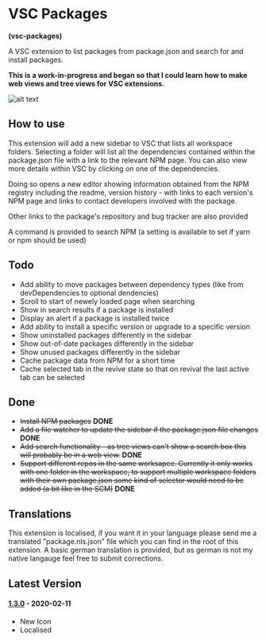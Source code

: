 # VSC Packages

**(vsc-packages)**

A VSC extension to list packages from package.json and search for and install packages.

**This is a work-in-progress and began so that I could learn how to make web views and tree views for VSC extensions.**

![alt text](https://raw.githubusercontent.com/sketchbuch/vsc-packages/master/docs/images/vsc-packages-ani.gif 'VSC Packages')

## How to use

This extension will add a new sidebar to VSC that lists all workspace folders. Selecting a folder will list all the dependencies contained within the package.json file with a link to the relevant NPM page. You can also view more details within VSC by clicking on one of the dependencies.

Doing so opens a new editor showing information obtained from the NPM registry including the readme, version history - with links to each version's NPM page and links to contact developers involved with the package.

Other links to the package's repository and bug tracker are also provided

A command is provided to search NPM (a setting is available to set if yarn or npm should be used)

## Todo

- Add ability to move packages between dependency types (like from devDependencies to optional dendencies)
- Scroll to start of newely loaded page when searching
- Show in search results if a package is installed
- Display an alert if a package is installed twice
- Add ability to install a specific version or upgrade to a specific version
- Show uninstalled packages differently in the sidebar
- Show out-of-date packages differently in the sidebar
- Show unused packages differently in the sidebar
- Cache package data from NPM for a short time
- Cache selected tab in the revive state so that on revival the last active tab can be selected

## Done

- ~~Install NPM packages~~ **DONE**
- ~~Add a file watcher to update the sidebar if the package.json file changes~~ **DONE**
- ~~Add search functionality - as tree views can't show a search box this will probably be in a web view.~~ **DONE**
- ~~Support different repos in the same worksapce. Currently it only works with one folder in the workspace, to support multiple workspace folders with their own package.json some kind of selector would need to be added (a bit like in the SCM)~~ **DONE**

## Translations

This extension is localised, if you want it in your language please send me a translated "package.nls.json" file which you can find in the root of this extension. A basic german translation is provided, but as german is not my native langauge feel free to submit corrections.

## Latest Version

#### [1.3.0](https://github.com/sketchbuch/vsc-packages/compare/v1.2.1...v1.3.0) - 2020-02-11

- New Icon
- Localised
